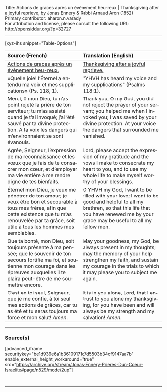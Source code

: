 <html>
<head></head>
<body>
Title: Actions de graces après un événement heu-reux | Thanksgiving after a joyful reprieve, by Jonas Ennery & Rabbi Arnaud Aron (1852)<br />
Primary contributor: aharon.n.varady<br />
For attribution and license, please consult the following URL: <a href="http://opensiddur.org/?p=32727">http://opensiddur.org/?p=32727</a>
<p />
<hr />

[xyz-ihs snippet="Table-Options"]<table style="margin-left: auto; margin-right: auto;" class="draggable">
<thead><tr><th id="x" style="text-align: left;">Source (French)</th><th style="text-align: left;">Translation (English)</th></tr></thead>
<tbody>
<tr><td style="vertical-align:top;">
<div class="french" lang="fr">
<u>Actions de graces après un événement heu-reux.</u>
</span></div></td>
 
<td style="vertical-align:top;">
<div class="english" lang="en">
<u>Thanksgiving after a joyful reprieve.</u>
</div></td></tr>


<tr><td style="vertical-align:top;">
<div class="french" lang="fr">
«Quelle joie! l’Éternel a entendu ma voix et mes supplications» <span class="citation">(Ps. 118, 1)</span>.
</span></div></td>
 
<td style="vertical-align:top;">
<div class="english" lang="en">
"YHVH has heard my voice and my supplications" <span class="citation">(Psalms 118:1)</span>.
</div></td></tr>


<tr><td style="vertical-align:top;">
<div class="french" lang="fr">
Merci, ô mon Dieu, tu n’as point rejeté la prière de ton serviteur; tu m’as assisté quand je t’ai invoqué; j’ai ’été sauvé par ta divine protection. A ta voix les dangers qui m’environnaient se sont évanouis.
</span></div></td>
 
<td style="vertical-align:top;">
<div class="english" lang="en">
Thank you, O my God, you did not reject the prayer of your servant; you helped me when I invoked you; I was saved by your divine protection. At your voice the dangers that surrounded me vanished.
</div></td></tr>


<tr><td style="vertical-align:top;">
<div class="french" lang="fr">
Agrée, Seigneur, l’expression de ma reconnaissance et les vœux que je fais de te consacrer mon cœur, et d’employer ma vie entière à me rendre digne de tes bienfaits.
</span></div></td>
 
<td style="vertical-align:top;">
<div class="english" lang="en">
Lord, please accept the expression of my gratitude and the vows I make to consecrate my heart to you, and to use my whole life to make myself worthy of your blessings.
</div></td></tr>


<tr><td style="vertical-align:top;">
<div class="french" lang="fr">
Éternel mon Dieu, je veux me pénétrer de ton amour; je veux être bon et secourable à tous mes frères, afin que cette existence que tu m’as renouvelée par ta grâce, soit utile à tous les hommes mes semblables.
</span></div></td>
 
<td style="vertical-align:top;">
<div class="english" lang="en">
O YHVH my God, I want to be filled with your love; I want to be good and helpful to all my brethren, so that this life that you have renewed me by your grace may be useful to all my fellow men.
</div></td></tr>


<tr><td style="vertical-align:top;">
<div class="french" lang="fr">
Que ta bonté, mon Dieu, soit toujours présente à ma pensée; que le souvenir de ton secours fortifie ma foi, et soutienne mon courage dans les épreuves auxquelles il te plaira peut-être de me soumettre encore.
</span></div></td>
 
<td style="vertical-align:top;">
<div class="english" lang="en">
May your goodness, my God, be always present in my thoughts; may the memory of your help strengthen my faith, and sustain my courage in the trials to which it may please you to subject me again.
</div></td></tr>


<tr><td style="vertical-align:top;">
<div class="french" lang="fr">
C’est en toi seul, Seigneur, que je me confie, à toi seul mes actions de grâces, car tu as été et tu seras toujours ma force et mon salut! <em>Amen</em>.
</span></div></td>
 
<td style="vertical-align:top;">
<div class="english" lang="en">
It is in you alone, Lord, that I entrust to you alone my thanksgiving, for you have been and will always be my strength and my salvation! <em>Amen</em>.
</div></td></tr>
</tbody></table>

<hr />

<h3>Source(s)</h3>

[advanced_iframe securitykey="be1d939e6a1b36109171c7d5503b34cf9147aa7b" enable_external_height_workaround="true" src="https://archive.org/stream/Jonas-Ennery-Prieres-Dun-Coeur-Israelite#page/n529/mode/2up"]

&nbsp;

<hr />

&nbsp;
</body>
</html>